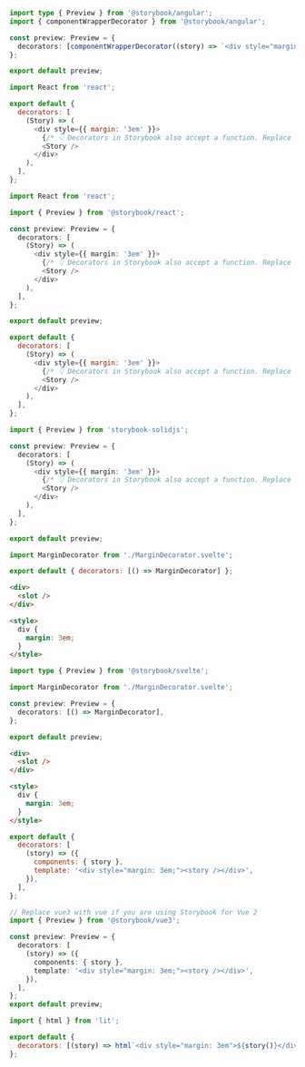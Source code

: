 ```ts filename=".storybook/preview.ts" renderer="angular" language="ts"
import type { Preview } from '@storybook/angular';
import { componentWrapperDecorator } from '@storybook/angular';

const preview: Preview = {
  decorators: [componentWrapperDecorator((story) => `<div style="margin: 3em">${story}</div>`)],
};

export default preview;
```

```js filename=".storybook/preview.jsx" renderer="react" language="js"
import React from 'react';

export default {
  decorators: [
    (Story) => (
      <div style={{ margin: '3em' }}>
        {/* 👇 Decorators in Storybook also accept a function. Replace <Story/> with Story() to enable it  */}
        <Story />
      </div>
    ),
  ],
};
```

```ts filename=".storybook/preview.tsx" renderer="react" language="ts"
import React from 'react';

import { Preview } from '@storybook/react';

const preview: Preview = {
  decorators: [
    (Story) => (
      <div style={{ margin: '3em' }}>
        {/* 👇 Decorators in Storybook also accept a function. Replace <Story/> with Story() to enable it  */}
        <Story />
      </div>
    ),
  ],
};

export default preview;
```

```js filename=".storybook/preview.js" renderer="solid" language="js"
export default {
  decorators: [
    (Story) => (
      <div style={{ margin: '3em' }}>
        {/* 👇 Decorators in Storybook also accept a function. Replace <Story/> with Story() to enable it. Useful to prevent the full remount of the component's story. */}
        <Story />
      </div>
    ),
  ],
};
```

```ts filename=".storybook/preview.tsx" renderer="solid" language="ts"
import { Preview } from 'storybook-solidjs';

const preview: Preview = {
  decorators: [
    (Story) => (
      <div style={{ margin: '3em' }}>
        {/* 👇 Decorators in Storybook also accept a function. Replace <Story/> with Story() to enable it. Useful to prevent the full remount of the component's story. */}
        <Story />
      </div>
    ),
  ],
};

export default preview;
```

```js filename=".storybook/preview.js" renderer="svelte" language="js" tabTitle="storybook-preview"
import MarginDecorator from './MarginDecorator.svelte';

export default { decorators: [() => MarginDecorator] };
```

```html filename="MarginDecorator.svelte" renderer="svelte" language="js" tabTitle="decorator-component"
<div>
  <slot />
</div>

<style>
  div {
    margin: 3em;
  }
</style>
```

```ts filename=".storybook/preview.ts" renderer="svelte" language="ts" tabTitle="storybook-preview"
import type { Preview } from '@storybook/svelte';

import MarginDecorator from './MarginDecorator.svelte';

const preview: Preview = {
  decorators: [() => MarginDecorator],
};

export default preview;
```

```html filename="MarginDecorator.svelte" renderer="svelte" language="ts" tabTitle="decorator-component"
<div>
  <slot />
</div>

<style>
  div {
    margin: 3em;
  }
</style>
```

```js filename=".storybook/preview.js" renderer="vue" language="js"
export default {
  decorators: [
    (story) => ({
      components: { story },
      template: '<div style="margin: 3em;"><story /></div>',
    }),
  ],
};
```

```ts filename=".storybook/preview.ts" renderer="vue" language="ts"
// Replace vue3 with vue if you are using Storybook for Vue 2
import { Preview } from '@storybook/vue3';

const preview: Preview = {
  decorators: [
    (story) => ({
      components: { story },
      template: '<div style="margin: 3em;"><story /></div>',
    }),
  ],
};
export default preview;
```

```js filename=".storybook/preview.js" renderer="web-components" language="js"
import { html } from 'lit';

export default {
  decorators: [(story) => html`<div style="margin: 3em">${story()}</div>`],
};
```
